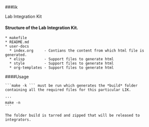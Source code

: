###lik

Lab Integration Kit

#### Structure of the Lab Integration Kit.

    * makefile
    * README.md
    * user-docs
      * index.org     - Contians the content from which html file is generated.
      * elisp         - Support files to generate html
      * style         - Support files to generate html
      * org-templates - Support files to generate html


####Usage
    
    ```make -k ``` must be run which generates the *build* folder
    containing all the required files for this particular LIK.
    
    '''
    make -n
    ```

    The folder build is tarred and zipped that will be released to integrators.

    

    
